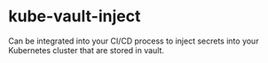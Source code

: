 # kube-vault-inject
Can be integrated into your CI/CD process to inject secrets into your Kubernetes cluster that are stored in vault.
